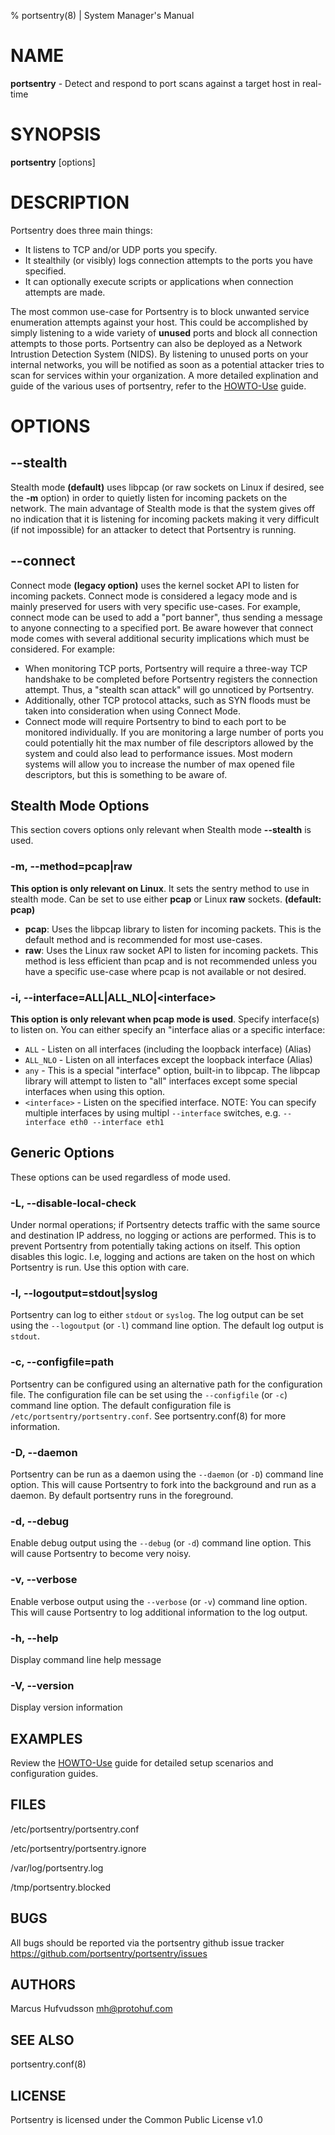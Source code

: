 % portsentry(8) | System Manager's Manual

# NAME

**portsentry** \- Detect and respond to port scans against a target host in real\-time

# SYNOPSIS

**portsentry** \[options\]

# DESCRIPTION

Portsentry does three main things:

* It listens to TCP and/or UDP ports you specify.
* It stealthily (or visibly) logs connection attempts to the ports you have specified.
* It can optionally execute scripts or applications when connection attempts are made.

The most common use\-case for Portsentry is to block unwanted service enumeration attempts against your host. This could be accomplished by simply listening to a wide variety of **unused** ports and block all connection attempts to those ports. Portsentry can also be deployed as a Network Intrustion Detection System (NIDS). By listening to unused ports on your internal networks, you will be notified as soon as a potential attacker tries to scan for services within your organization. A more detailed explination and guide of the various uses of portsentry, refer to the [HOWTO-Use](https://github.com/portsentry/portsentry/blob/master/docs/HOWTO-Use.md) guide.



# OPTIONS

## \-\-stealth

Stealth mode **(default)** uses libpcap (or raw sockets on Linux if desired, see the **\-m** option) in order to quietly listen for incoming packets on the network. The main advantage of Stealth mode is that the system gives off no indication that it is listening for incoming packets making it very difficult (if not impossible) for an attacker to detect that Portsentry is running.

## \-\-connect
Connect mode **(legacy option)** uses the kernel socket API to listen for incoming packets. Connect mode is considered a legacy mode and is mainly preserved for users with very specific use\-cases. For example, connect mode can be used to add a "port banner", thus sending a message to anyone connecting to a specified port. Be aware however that connect mode comes with several additional security implications which must be considered. For example:

* When monitoring TCP ports, Portsentry will require a three\-way TCP handshake to be completed before Portsentry registers the connection attempt. Thus, a "stealth scan attack" will go unnoticed by Portsentry.
* Additionally, other TCP protocol attacks, such as SYN floods must be taken into consideration when using Connect Mode.
* Connect mode will require Portsentry to bind to each port to be monitored individually. If you are monitoring a large number of ports you could potentially hit the max number of file descriptors allowed by the system and could also lead to performance issues. Most modern systems will allow you to increase the number of max opened file descriptors, but this is something to be aware of.

## Stealth Mode Options

This section covers options only relevant when Stealth mode **\-\-stealth** is used.

### \-m, \-\-method=pcap|raw
**This option is only relevant on Linux**. It sets the sentry method to use in stealth mode. Can be set to use either **pcap** or Linux **raw** sockets. **(default: pcap)**

* **pcap**: Uses the libpcap library to listen for incoming packets. This is the default method and is recommended for most use-cases.
* **raw**: Uses the Linux raw socket API to listen for incoming packets. This method is less efficient than pcap and is not recommended unless you have a specific use-case where pcap is not available or not desired.

### \-i, \-\-interface=ALL|ALL_NLO|\<interface\>

**This option is only relevant when pcap mode is used**. Specify interface(s) to listen on. You can either specify an "interface alias or a specific interface:

* `ALL` - Listen on all interfaces (including the loopback interface) (Alias)
* `ALL_NLO` - Listen on all interfaces except the loopback interface (Alias)
* `any` - This is a special "interface" option, built-in to libpcap. The libpcap library will attempt to listen to "all" interfaces except some special interfaces when using this option.
* `<interface>` - Listen on the specified interface. NOTE: You can specify multiple interfaces by using multipl `--interface` switches, e.g. `--interface eth0 --interface eth1`

## Generic Options

These options can be used regardless of mode used.

### \-L, \-\-disable\-local\-check

Under normal operations; if Portsentry detects traffic with the same source and destination IP address, no logging or actions are performed. This is to prevent Portsentry from potentially taking actions on itself. This option disables this logic. I.e, logging and actions are taken on the host on which Portsentry is run. Use this option with care.

### \-l, \-\-logoutput=stdout|syslog

Portsentry can log to either `stdout` or `syslog`. The log output can be set using the `--logoutput` (or `-l`) command line option. The default log output is `stdout`.

### \-c, \-\-configfile=path

Portsentry can be configured using an alternative path for the configuration file. The configuration file can be set using the `--configfile` (or `-c`) command line option. The default configuration file is `/etc/portsentry/portsentry.conf`. See portsentry.conf(8) for more information.

### \-D, \-\-daemon

Portsentry can be run as a daemon using the `--daemon` (or `-D`) command line option. This will cause Portsentry to fork into the background and run as a daemon. By default portsentry runs in the foreground.

### \-d, \-\-debug

Enable debug output using the `--debug` (or `-d`) command line option. This will cause Portsentry to become very noisy.

### \-v, \-\-verbose

Enable verbose output using the `--verbose` (or `-v`) command line option. This will cause Portsentry to log additional information to the log output.

### \-h, \-\-help

Display command line help message

### \-V, \-\-version

Display version information

## EXAMPLES

Review the [HOWTO-Use](https://github.com/portsentry/portsentry/blob/master/docs/HOWTO-Use.md) guide for detailed setup scenarios and configuration guides.

## FILES

/etc/portsentry/portsentry.conf

/etc/portsentry/portsentry.ignore

/var/log/portsentry.log

/tmp/portsentry.blocked

## BUGS

All bugs should be reported via the portsentry github issue tracker https://github.com/portsentry/portsentry/issues

## AUTHORS

Marcus Hufvudsson <mh@protohuf.com>

## SEE ALSO

portsentry.conf(8)

## LICENSE

Portsentry is licensed under the Common Public License v1.0 
